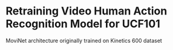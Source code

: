 # Retraining Video Human Action Recognition Model for UCF101  
MoviNet architecture originally trained on Kinetics 600 dataset  

